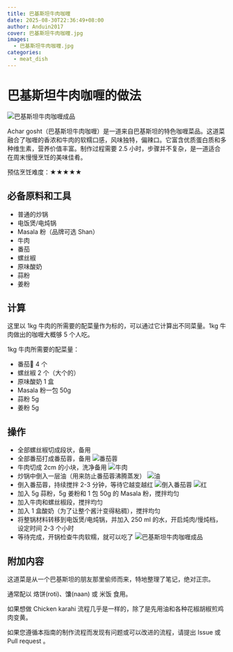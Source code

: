 ```yaml
---
title: 巴基斯坦牛肉咖喱
date: 2025-08-30T22:36:49+08:00
author: Anduin2017
cover: 巴基斯坦牛肉咖喱.jpg
images:
  - 巴基斯坦牛肉咖喱.jpg
categories:
  - meat_dish
---
```


# 巴基斯坦牛肉咖喱的做法

![巴基斯坦牛肉咖喱成品](./巴基斯坦牛肉咖喱.png)

Achar gosht（巴基斯坦牛肉咖喱）是一道来自巴基斯坦的特色咖喱菜品。这道菜融合了咖喱的香浓和牛肉的软糯口感，风味独特，偏辣口。它富含优质蛋白质和多种维生素，营养价值丰富。制作过程需要 2.5 小时，步骤并不复杂，是一道适合在周末慢慢烹饪的美味佳肴。

预估烹饪难度：★★★★★

## 必备原料和工具

- 普通的炒锅
- 电饭煲/电炖锅
- Masala 粉（品牌可选 Shan）
- 牛肉
- 番茄
- 螺丝椒
- 原味酸奶
- 蒜粉
- 姜粉

## 计算

这里以 1kg 牛肉的所需要的配菜量作为标的，可以通过它计算出不同菜量。1kg 牛肉做出的咖喱大概够 5 个人吃。

1kg 牛肉所需要的配菜量：

- 番茄🍅 4 个
- 螺丝椒 2 个（大个的）
- 原味酸奶 1 盒
- Masala 粉一包 50g
- 蒜粉 5g
- 姜粉 5g

## 操作

- 全部螺丝椒切成段状，备用
- 全部番茄打成番茄蓉，备用
![番茄蓉](./番茄蓉.png)
- 牛肉切成 2cm 的小块，洗净备用
![牛肉](./牛肉.png)
- 炒锅中倒入一层油（用来防止番茄蓉沸腾蒸发）
![油](./油.png)
- 倒入番茄蓉，持续搅拌 2-3 分钟，等待它越变越红
![倒入番茄蓉](./倒入番茄蓉.png)
![红](./红.png)
- 加入 5g 蒜粉，5g 姜粉和 1 包 50g 的 Masala 粉，搅拌均匀
- 加入牛肉和螺丝椒段，搅拌均匀
- 加入 1 盒酸奶（为了让整个酱汁变得粘稠），搅拌均匀
- 将整锅材料转移到电饭煲/电炖锅，并加入 250 ml 的水，开启炖肉/慢炖档，设定时间 2-3 个小时
- 等待完成，开锅检查牛肉软糯，就可以吃了
![巴基斯坦牛肉咖喱成品](./巴基斯坦牛肉咖喱.png)

## 附加内容

这道菜是从一个巴基斯坦的朋友那里偷师而来，特地整理了笔记，绝对正宗。

通常配以 烙饼(roti)、馕(naan) 或 米饭 食用。

如果想做 Chicken karahi 流程几乎是一样的，除了是先用油和各种花椒胡椒煎鸡肉变黄。

如果您遵循本指南的制作流程而发现有问题或可以改进的流程，请提出 Issue 或 Pull request 。
